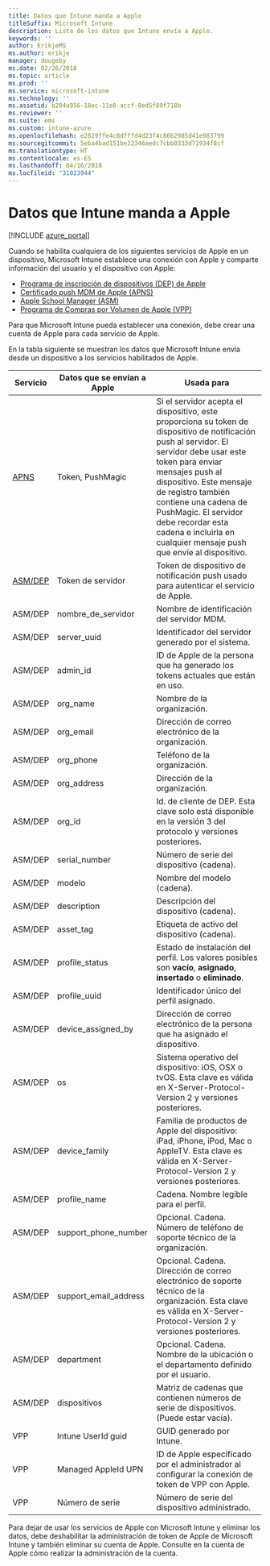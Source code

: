 ```yaml
---
title: Datos que Intune manda a Apple
titleSuffix: Microsoft Intune
description: Lista de los datos que Intune envía a Apple.
keywords: ''
author: ErikjeMS
ms.author: erikje
manager: dougeby
ms.date: 02/26/2018
ms.topic: article
ms.prod: ''
ms.service: microsoft-intune
ms.technology: ''
ms.assetid: b204a956-18ec-11e8-accf-0ed5f89f718b
ms.reviewer: ''
ms.suite: ems
ms.custom: intune-azure
ms.openlocfilehash: e2829ffe4c8dfffd4d23f4c86b2985d41e983799
ms.sourcegitcommit: 5eba4bad151be32346aedc7cbb0333d71934f8cf
ms.translationtype: HT
ms.contentlocale: es-ES
ms.lasthandoff: 04/16/2018
ms.locfileid: "31023944"
---
```

# <a name="data-intune-sends-to-apple"></a>Datos que Intune manda a Apple

[!INCLUDE [azure_portal](./includes/azure_portal.md)]

Cuando se habilita cualquiera de los siguientes servicios de Apple en un dispositivo, Microsoft Intune establece una conexión con Apple y comparte información del usuario y el dispositivo con Apple: 

- [Programa de inscripción de dispositivos (DEP) de Apple](device-enrollment-program-enroll-ios.md)
- [Certificado push MDM de Apple (APNS)](apple-mdm-push-certificate-get.md)
- [Apple School Manager (ASM)](https://docs.microsoft.com/schooldatasync/apple-school-manager-integration-with-intune-for-education-and-school-data-sync)
- [Programa de Compras por Volumen de Apple (VPP)](vpp-apps-ios.md)

Para que Microsoft Intune pueda establecer una conexión, debe crear una cuenta de Apple para cada servicio de Apple.

En la tabla siguiente se muestran los datos que Microsoft Intune envía desde un dispositivo a los servicios habilitados de Apple. 

| Servicio | Datos que se envían a Apple | Usada para |
|---|---| ---|
| [APNS](https://developer.apple.com/library/content/documentation/Miscellaneous/Reference/MobileDeviceManagementProtocolRef/3-MDM_Protocol/MDM_Protocol.html#//apple_ref/doc/uid/TP40017387-CH3-SW2) | Token, PushMagic | Si el servidor acepta el dispositivo, este proporciona su token de dispositivo de notificación push al servidor. El servidor debe usar este token para enviar mensajes push al dispositivo. Este mensaje de registro también contiene una cadena de PushMagic. El servidor debe recordar esta cadena e incluirla en cualquier mensaje push que envíe al dispositivo. |
| [ASM/DEP](https://developer.apple.com/library/content/documentation/Miscellaneous/Reference/MobileDeviceManagementProtocolRef/3-MDM_Protocol/MDM_Protocol.html#//apple_ref/doc/uid/TP40017387-CH3-SW2) | Token de servidor | Token de dispositivo de notificación push usado para autenticar el servicio de Apple. |
| ASM/DEP | nombre_de_servidor | Nombre de identificación del servidor MDM. |
| ASM/DEP | server_uuid | Identificador del servidor generado por el sistema. |
| ASM/DEP | admin_id | ID de Apple de la persona que ha generado los tokens actuales que están en uso. |
| ASM/DEP | org_name | Nombre de la organización. |
| ASM/DEP | org_email | Dirección de correo electrónico de la organización. |
| ASM/DEP | org_phone | Teléfono de la organización. |
| ASM/DEP | org_address | Dirección de la organización. |
| ASM/DEP | org_id | Id. de cliente de DEP. Esta clave solo está disponible en la versión 3 del protocolo y versiones posteriores. |
| ASM/DEP | serial_number | Número de serie del dispositivo (cadena). |
| ASM/DEP | modelo | Nombre del modelo (cadena). |
| ASM/DEP | description | Descripción del dispositivo (cadena). |
| ASM/DEP | asset_tag | Etiqueta de activo del dispositivo (cadena). |
| ASM/DEP | profile_status | Estado de instalación del perfil. Los valores posibles son **vacío**, **asignado**, **insertado** o **eliminado**. |
| ASM/DEP | profile_uuid | Identificador único del perfil asignado. |
| ASM/DEP | device_assigned_by | Dirección de correo electrónico de la persona que ha asignado el dispositivo. |
| ASM/DEP | os | Sistema operativo del dispositivo: iOS, OSX o tvOS. Esta clave es válida en X-Server-Protocol-Version 2 y versiones posteriores. |
| ASM/DEP | device_family | Familia de productos de Apple del dispositivo: iPad, iPhone, iPod, Mac o AppleTV. Esta clave es válida en X-Server-Protocol-Version 2 y versiones posteriores. |
| ASM/DEP | profile_name | Cadena. Nombre legible para el perfil. |
| ASM/DEP | support_phone_number | Opcional. Cadena. Número de teléfono de soporte técnico de la organización. |
| ASM/DEP | support_email_address | Opcional. Cadena. Dirección de correo electrónico de soporte técnico de la organización. Esta clave es válida en X-Server-Protocol-Version 2 y versiones posteriores. |
| ASM/DEP | department | Opcional. Cadena. Nombre de la ubicación o el departamento definido por el usuario. |
| ASM/DEP | dispositivos | Matriz de cadenas que contienen números de serie de dispositivos. (Puede estar vacía). |
| VPP | Intune UserId guid | GUID generado por Intune. |
| VPP | Managed AppleId UPN | ID de Apple especificado por el administrador al configurar la conexión de token de VPP con Apple. |
| VPP | Número de serie | Número de serie del dispositivo administrado. |

Para dejar de usar los servicios de Apple con Microsoft Intune y eliminar los datos, debe deshabilitar la administración de token de Apple de Microsoft Intune y también eliminar su cuenta de Apple. Consulte en la cuenta de Apple cómo realizar la administración de la cuenta.


